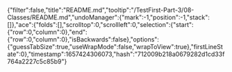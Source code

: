 {"filter":false,"title":"README.md","tooltip":"/TestFirst-Part-3/08-Classes/README.md","undoManager":{"mark":-1,"position":-1,"stack":[]},"ace":{"folds":[],"scrolltop":0,"scrollleft":0,"selection":{"start":{"row":0,"column":0},"end":{"row":0,"column":0},"isBackwards":false},"options":{"guessTabSize":true,"useWrapMode":false,"wrapToView":true},"firstLineState":0},"timestamp":1657424306073,"hash":"712009b218a0679282d1cd33f764a2227c5c85b9"}